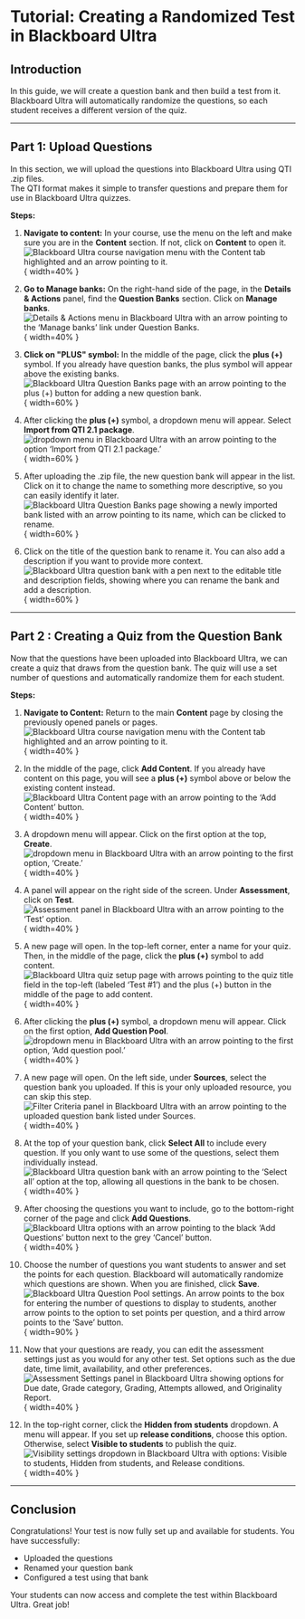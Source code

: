 # **Tutorial: Creating a Randomized Test in Blackboard Ultra**

## **Introduction**
In this guide, we will create a question bank and then build a test from it.  
Blackboard Ultra will automatically randomize the questions, so each student receives a different version of the quiz.

---

## **Part 1: Upload Questions**
In this section, we will upload the questions into Blackboard Ultra using QTI .zip files.  
The QTI format makes it simple to transfer questions and prepare them for use in Blackboard Ultra quizzes.

**Steps:**

1. **Navigate to content:** In your course, use the menu on the left and make sure you are in the **Content** section. If not, click on **Content** to open it.  
![Blackboard Ultra course navigation menu with the Content tab highlighted and an arrow pointing to it.](bbq_ultra_how_to/Step_01_01-go_to_content.png){ width=40% }

2. **Go to Manage banks:** On the right-hand side of the page, in the **Details & Actions** panel, find the **Question Banks** section. Click on **Manage banks**.  
![Details & Actions menu in Blackboard Ultra with an arrow pointing to the ‘Manage banks’ link under Question Banks.](bbq_ultra_how_to/Step_01_02-go_to_manage_banks.png){ width=40% }

3. **Click on "PLUS" symbol:** In the middle of the page, click the **plus (+)** symbol. If you already have question banks, the plus symbol will appear above the existing banks.  
![Blackboard Ultra Question Banks page with an arrow pointing to the plus (+) button for adding a new question bank.](bbq_ultra_how_to/Step_01_03-go_to_plus.png){ width=60% }

4. After clicking the **plus (+)** symbol, a dropdown menu will appear. Select **Import from QTI 2.1 package**.  
![dropdown menu in Blackboard Ultra with an arrow pointing to the option ‘Import from QTI 2.1 package.’](bbq_ultra_how_to/Step_01_04-dropown_import_qti.png){ width=60% }

5. After uploading the .zip file, the new question bank will appear in the list. Click on it to change the name to something more descriptive, so you can easily identify it later.  
![Blackboard Ultra Question Banks page showing a newly imported bank listed with an arrow pointing to its name, which can be clicked to rename.](bbq_ultra_how_to/Step_01_05-after_import.png){ width=60% }

6. Click on the title of the question bank to rename it. You can also add a description if you want to provide more context.  
![Blackboard Ultra question bank with a pen next to the editable title and description fields, showing where you can rename the bank and add a description.](bbq_ultra_how_to/Step_01_06-change_name_description.png){ width=60% }

---

## **Part 2 : Creating a Quiz from the Question Bank**
Now that the questions have been uploaded into Blackboard Ultra, we can create a quiz that draws from the question bank.  The quiz will use a set number of questions and automatically randomize them for each student.

**Steps:**

1. **Navigate to Content:** Return to the main **Content** page by closing the previously opened panels or pages.  
![Blackboard Ultra course navigation menu with the Content tab highlighted and an arrow pointing to it.](bbq_ultra_how_to/Step_02_01-go_to_content.png){ width=40% }

2. In the middle of the page, click **Add Content**. If you already have content on this page, you will see a **plus (+)** symbol above or below the existing content instead.  
![Blackboard Ultra Content page with an arrow pointing to the ‘Add Content’ button.](bbq_ultra_how_to/Step_02_02-add_content.png){ width=40% }

3. A dropdown menu will appear. Click on the first option at the top, **Create**.  
![dropdown menu in Blackboard Ultra with an arrow pointing to the first option, ‘Create.’](bbq_ultra_how_to/Step_02_03-click_create.png){ width=40% }

4. A panel will appear on the right side of the screen. Under **Assessment**, click on **Test**.  
![Assessment panel in Blackboard Ultra with an arrow pointing to the ‘Test’ option.](bbq_ultra_how_to/Step_02_04-click_test.png){ width=40% }

5. A new page will open. In the top-left corner, enter a name for your quiz. Then, in the middle of the page, click the **plus (+)** symbol to add content.  
![Blackboard Ultra quiz setup page with arrows pointing to the quiz title field in the top-left (labeled ‘Test #1’) and the plus (+) button in the middle of the page to add content.](bbq_ultra_how_to/Step_02_05-rename-test_add_questions.png){ width=40% }

6. After clicking the **plus (+)** symbol, a dropdown menu will appear. Click on the first option, **Add Question Pool**.  
![dropdown menu in Blackboard Ultra with an arrow pointing to the first option, ‘Add question pool.’](bbq_ultra_how_to/Step_02_06-add_question_pool.png){ width=40% }

7. A new page will open. On the left side, under **Sources**, select the question bank you uploaded. If this is your only uploaded resource, you can skip this step.  
![Filter Criteria panel in Blackboard Ultra with an arrow pointing to the uploaded question bank listed under Sources.](bbq_ultra_how_to/Step_02_07-select_question_bank.png){ width=40% }

8. At the top of your question bank, click **Select All** to include every question. If you only want to use some of the questions, select them individually instead.  
![Blackboard Ultra question bank with an arrow pointing to the ‘Select all’ option at the top, allowing all questions in the bank to be chosen.](bbq_ultra_how_to/Step_02_08-click-select-all.png){ width=40% }

9. After choosing the questions you want to include, go to the bottom-right corner of the page and click **Add Questions**.  
![Blackboard Ultra options with an arrow pointing to the black ‘Add Questions’ button next to the grey ‘Cancel’ button.](bbq_ultra_how_to/Step_02_09-click_add_quesions.png){ width=40% }

10. Choose the number of questions you want students to answer and set the points for each question. Blackboard will automatically randomize which questions are shown. When you are finished, click **Save**.  
![Blackboard Ultra Question Pool settings. An arrow points to the box for entering the number of questions to display to students, another arrow points to the option to set points per question, and a third arrow points to the ‘Save’ button.](bbq_ultra_how_to/Step_02_10-set_up_question.png){ width=90% }

11. Now that your questions are ready, you can edit the assessment settings just as you would for any other test. Set options such as the due date, time limit, availability, and other preferences.  
![Assessment Settings panel in Blackboard Ultra showing options for Due date, Grade category, Grading, Attempts allowed, and Originality Report.](bbq_ultra_how_to/Step_02_11-assessmnet_settings.png){ width=40% }

12. In the top-right corner, click the **Hidden from students** dropdown. A menu will appear. If you set up **release conditions**, choose this option. Otherwise, select **Visible to students** to publish the quiz.  
![Visibility settings dropdown in Blackboard Ultra with options: Visible to students, Hidden from students, and Release conditions.](bbq_ultra_how_to/Step_02_12-publish_settings.png){ width=40% }

---

## **Conclusion**
Congratulations! Your test is now fully set up and available for students. You have successfully:  
  
- Uploaded the questions  
- Renamed your question bank    
- Configured a test using that bank

Your students can now access and complete the test within Blackboard Ultra. Great job!